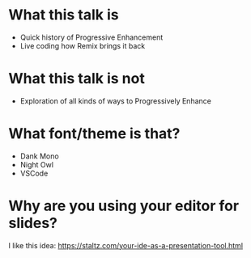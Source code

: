 # What this talk is

- Quick history of Progressive Enhancement
- Live coding how Remix brings it back

# What this talk is not

- Exploration of all kinds of ways to Progressively Enhance

# What font/theme is that?

- Dank Mono
- Night Owl
- VSCode

# Why are you using your editor for slides?

I like this idea:
https://staltz.com/your-ide-as-a-presentation-tool.html
